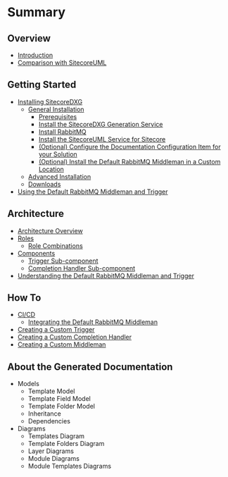 # Summary

## Overview

* [Introduction](README.md)
* [Comparison with SitecoreUML](comparison-with-sitecoreuml.md)

## Getting Started

* [Installing SitecoreDXG](getting-started/installing-sitecoredxg.md)
  * [General Installation](getting-started/general-installation.md)
    * [Prerequisites](getting-started/general-installation/prerequisites.md)
    * [Install the SitecoreDXG Generation Service](getting-started/general-installation/install-the-sitecoredxg-generation-service.md)
    * [Install RabbitMQ](getting-started/general-installation/install-rabbitmq.md)
    * [Install the SitecoreUML Service for Sitecore](getting-started/general-installation/install-the-sitecoreuml-service-for-sitecore.md)
    * [\(Optional\) Configure the Documentation Configuration Item for your Solution](getting-started/general-installation/optional-configure-the-documentation-configuration-item-for-your-solution.md)
    * [\(Optional\) Install the Default RabbitMQ Middleman in a Custom Location](getting-started/general-installation/optional-install-the-default-rabbitmq-middleman.md)
  * [Advanced Installation](getting-started/advanced-installation.md)
  * [Downloads](getting-started/downloads.md)
* [Using the Default RabbitMQ Middleman and Trigger](getting-started/using-the-default-rabbitmq-middleman-and-trigger.md)

## Architecture

* [Architecture Overview](architecture/architecture-overview.md)
* [Roles](architecture/roles.md)
  * [Role Combinations](architecture/role-combinations.md)
* [Components](architecture/components-overview.md)
  * [Trigger Sub-component](architecture/components-overview/trigger-sub-component.md)
  * [Completion Handler Sub-component](architecture/components-overview/completion-handler-sub-component.md)
* [Understanding the Default RabbitMQ Middleman and Trigger](architecture/components-overview/understanding-the-default-rabbitmq-middleman-and-trigger.md)

## How To

* [CI/CD](how-to/cicd.md)
  * [Integrating the Default RabbitMQ Middleman](how-to/cicd/integrating-the-default-rabbitmq-middleman.md)
* [Creating a Custom Trigger](how-to/creating-a-custom-trigger.md)
* [Creating a Custom Completion Handler](how-to/creating-a-custom-completion-handler.md)
* [Creating a Custom Middleman](how-to/creating-a-custom-middleman.md)

## About the Generated Documentation

* Models
  * Template Model
  * Template Field Model
  * Template Folder Model
  * Inheritance
  * Dependencies
* Diagrams
  * Templates Diagram
  * Template Folders Diagram
  * Layer Diagrams
  * Module Diagrams
  * Module Templates Diagrams

